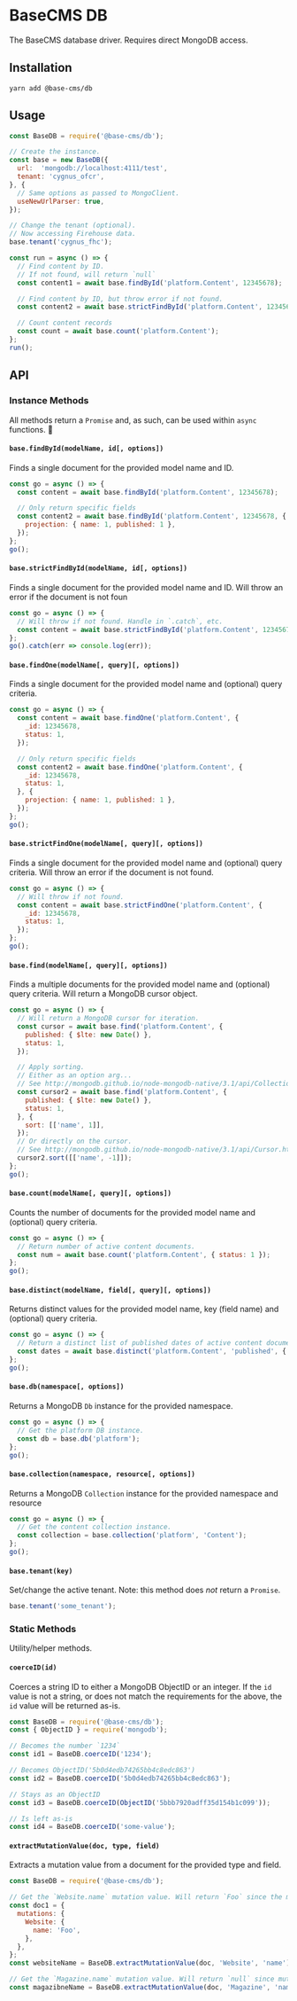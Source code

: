 # BaseCMS DB
The BaseCMS database driver. Requires direct MongoDB access.

## Installation
```
yarn add @base-cms/db
```

## Usage
```js
const BaseDB = require('@base-cms/db');

// Create the instance.
const base = new BaseDB({
  url:  'mongodb://localhost:4111/test',
  tenant: 'cygnus_ofcr',
}, {
  // Same options as passed to MongoClient.
  useNewUrlParser: true,
});

// Change the tenant (optional).
// Now accessing Firehouse data.
base.tenant('cygnus_fhc');

const run = async () => {
  // Find content by ID.
  // If not found, will return `null`
  const content1 = await base.findById('platform.Content', 12345678);

  // Find content by ID, but throw error if not found.
  const content2 = await base.strictFindById('platform.Content', 12345678);

  // Count content records
  const count = await base.count('platform.Content');
};
run();
```

## API
### Instance Methods
All methods return a `Promise` and, as such, can be used within `async` functions. 🤘

#### `base.findById(modelName, id[, options])`
Finds a single document for the provided model name and ID.
```js
const go = async () => {
  const content = await base.findById('platform.Content', 12345678);

  // Only return specific fields
  const content2 = await base.findById('platform.Content', 12345678, {
    projection: { name: 1, published: 1 },
  });
};
go();
```

#### `base.strictFindById(modelName, id[, options])`
Finds a single document for the provided model name and ID. Will throw an error if the document is not foun
```js
const go = async () => {
  // Will throw if not found. Handle in `.catch`, etc.
  const content = await base.strictFindById('platform.Content', 12345678);
};
go().catch(err => console.log(err));
```

#### `base.findOne(modelName[, query][, options])`
Finds a single document for the provided model name and (optional) query criteria.
```js
const go = async () => {
  const content = await base.findOne('platform.Content', {
    _id: 12345678,
    status: 1,
  });

  // Only return specific fields
  const content2 = await base.findOne('platform.Content', {
    _id: 12345678,
    status: 1,
  }, {
    projection: { name: 1, published: 1 },
  });
};
go();
```

#### `base.strictFindOne(modelName[, query][, options])`
Finds a single document for the provided model name and (optional) query criteria. Will throw an error if the document is not found.
```js
const go = async () => {
  // Will throw if not found.
  const content = await base.strictFindOne('platform.Content', {
    _id: 12345678,
    status: 1,
  });
};
go();
```

#### `base.find(modelName[, query][, options])`
Finds a multiple documents for the provided model name and (optional) query criteria. Will return a MongoDB cursor object.
```js
const go = async () => {
  // Will return a MongoDB cursor for iteration.
  const cursor = await base.find('platform.Content', {
    published: { $lte: new Date() },
    status: 1,
  });

  // Apply sorting.
  // Either as an option arg...
  // See http://mongodb.github.io/node-mongodb-native/3.1/api/Collection.html#find
  const cursor2 = await base.find('platform.Content', {
    published: { $lte: new Date() },
    status: 1,
  }, {
    sort: [['name', 1]],
  });
  // Or directly on the cursor.
  // See http://mongodb.github.io/node-mongodb-native/3.1/api/Cursor.html
  cursor2.sort([['name', -1]]);
};
go();
```

#### `base.count(modelName[, query][, options])`
Counts the number of documents for the provided model name and (optional) query criteria.
```js
const go = async () => {
  // Return number of active content documents.
  const num = await base.count('platform.Content', { status: 1 });
};
go();
```

#### `base.distinct(modelName, field[, query][, options])`
Returns distinct values for the provided model name, key (field name) and (optional) query criteria.
```js
const go = async () => {
  // Return a distinct list of published dates of active content documents.
  const dates = await base.distinct('platform.Content', 'published', { status: 1 });
};
go();
```

#### `base.db(namespace[, options])`
Returns a MongoDB `Db` instance for the provided namespace.
```js
const go = async () => {
  // Get the platform DB instance.
  const db = base.db('platform');
};
go();
```

#### `base.collection(namespace, resource[, options])`
Returns a MongoDB `Collection` instance for the provided namespace and resource
```js
const go = async () => {
  // Get the content collection instance.
  const collection = base.collection('platform', 'Content');
};
go();
```

#### `base.tenant(key)`
Set/change the active tenant. Note: this method does _not_ return a `Promise`.
```js
base.tenant('some_tenant');
```

### Static Methods
Utility/helper methods.

#### `coerceID(id)`
Coerces a string ID to either a MongoDB ObjectID or an integer. If the `id` value is not a string, or does not match the requirements for the above, the `id` value will be returned as-is.
```js
const BaseDB = require('@base-cms/db');
const { ObjectID } = require('mongodb');

// Becomes the number `1234`
const id1 = BaseDB.coerceID('1234');

// Becomes ObjectID('5b0d4edb74265bb4c8edc863')
const id2 = BaseDB.coerceID('5b0d4edb74265bb4c8edc863');

// Stays as an ObjectID
const id3 = BaseDB.coerceID(ObjectID('5bbb7920adff35d154b1c099'));

// Is left as-is
const id4 = BaseDB.coerceID('some-value');
```

#### `extractMutationValue(doc, type, field)`
Extracts a mutation value from a document for the provided type and field.
```js
const BaseDB = require('@base-cms/db');

// Get the `Website.name` mutation value. Will return `Foo` since the mutation is set.
const doc1 = {
  mutations: {
    Website: {
      name: 'Foo',
    },
  },
};
const websiteName = BaseDB.extractMutationValue(doc, 'Website', 'name');

// Get the `Magazine.name` mutation value. Will return `null` since mutation is not found.
const magazibneName = BaseDB.extractMutationValue(doc, 'Magazine', 'name');
```
